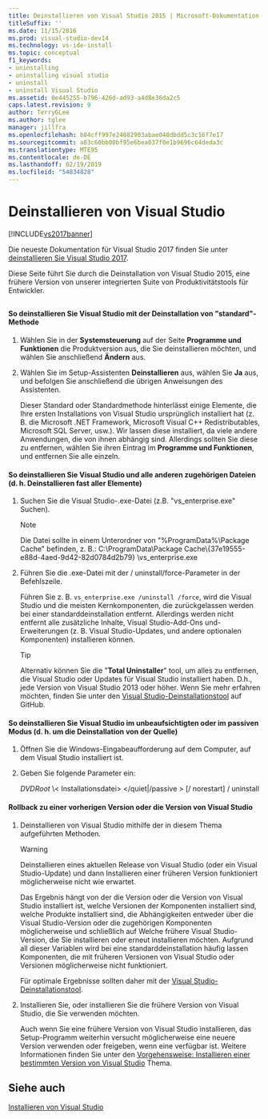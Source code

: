 ```yaml
---
title: Deinstallieren von Visual Studio 2015 | Microsoft-Dokumentation
titleSuffix: ''
ms.date: 11/15/2016
ms.prod: visual-studio-dev14
ms.technology: vs-ide-install
ms.topic: conceptual
f1_keywords:
- uninstalling
- uninstalling visual studio
- uninstall
- uninstall Visual Studio
ms.assetid: 0e445255-b796-426d-ad93-a4d8e36da2c5
caps.latest.revision: 9
author: TerryGLee
ms.author: tglee
manager: jillfra
ms.openlocfilehash: b84cff997e24882903abae048dbdd5c3c16f7e17
ms.sourcegitcommit: a83c60bb00bf95e6bea037f0e1b9696c64deda3c
ms.translationtype: MTE95
ms.contentlocale: de-DE
ms.lasthandoff: 02/19/2019
ms.locfileid: "54834828"
---
```

# <a name="uninstall-visual-studio"></a>Deinstallieren von Visual Studio
[!INCLUDE[vs2017banner](../includes/vs2017banner.md)]

Die neueste Dokumentation für Visual Studio 2017 finden Sie unter [deinstallieren Sie Visual Studio 2017](https://docs.microsoft.com/visualstudio/install/uninstall-visual-studio).

Diese Seite führt Sie durch die Deinstallation von Visual Studio 2015, eine frühere Version von unserer integrierten Suite von Produktivitätstools für Entwickler.

##  <a name="uninstalling"></a>
#### <a name="to-uninstall-visual-studio-by-using-the-standard-uninstallation-method"></a>So deinstallieren Sie Visual Studio mit der Deinstallation von "standard"-Methode

1. Wählen Sie in der **Systemsteuerung** auf der Seite **Programme und Funktionen** die Produktversion aus, die Sie deinstallieren möchten, und wählen Sie anschließend **Ändern** aus.

2. Wählen Sie im Setup-Assistenten **Deinstallieren** aus, wählen Sie **Ja** aus, und befolgen Sie anschließend die übrigen Anweisungen des Assistenten.

   Dieser Standard oder Standardmethode hinterlässt einige Elemente, die Ihre ersten Installations von Visual Studio ursprünglich installiert hat (z. B. die Microsoft .NET Framework, Microsoft Visual C++ Redistributables, Microsoft SQL Server, usw.).   Wir lassen diese installiert, da viele andere Anwendungen, die von ihnen abhängig sind. Allerdings sollten Sie diese zu entfernen, wählen Sie ihren Eintrag im **Programme und Funktionen**, und entfernen Sie alle einzeln.

#### <a name="to-uninstall-visual-studio-and-all-other-related-files-that-is-to-uninstall-almost-everything"></a>So deinstallieren Sie Visual Studio und alle anderen zugehörigen Dateien (d. h. Deinstallieren fast aller Elemente)

1.  Suchen Sie die Visual Studio-.exe-Datei (z.B. "vs_enterprise.exe" Suchen).

    > [!NOTE]
    >  Die Datei sollte in einem Unterordner von "%ProgramData%\Package Cache" befinden, z. B.: C:\ProgramData\Package Cache\\{37e19555-e88d-4aed-9d42-82d0784d2b79} \vs_enterprise.exe

2.  Führen Sie die .exe-Datei mit der / uninstall/force-Parameter in der Befehlszeile.

     Führen Sie z. B. ```vs_enterprise.exe /uninstall /force```, wird die Visual Studio und die meisten Kernkomponenten, die zurückgelassen werden bei einer standarddeinstallation entfernt. Allerdings werden nicht entfernt alle zusätzliche Inhalte, Visual Studio-Add-Ons und-Erweiterungen (z. B. Visual Studio-Updates, und andere optionalen Komponenten) installieren können.

    > [!TIP]
    > Alternativ können Sie die "**Total Uninstaller**" tool, um alles zu entfernen, die Visual Studio oder Updates für Visual Studio installiert haben. D.h., jede Version von Visual Studio 2013 oder höher. Wenn Sie mehr erfahren möchten, finden Sie unter den [Visual Studio-Deinstallationstool](https://github.com/Microsoft/VisualStudioUninstaller/releases) auf GitHub.

#### <a name="to-uninstall-visual-studio-in-silent-or-passive-modes-that-is-to-uninstall-from-source"></a>So deinstallieren Sie Visual Studio im unbeaufsichtigten oder im passiven Modus (d. h. um die Deinstallation von der Quelle)

1.  Öffnen Sie die Windows-Eingabeaufforderung auf dem Computer, auf dem Visual Studio installiert ist.

2.  Geben Sie folgende Parameter ein:

     *DVDRoot* \\< Installationsdatei\> \</quiet&#124;/passive > [/ norestart] / uninstall

#### <a name="to-roll-back-to-a-previous-version-or-release-of--visual-studio"></a>Rollback zu einer vorherigen Version oder die Version von Visual Studio

1. Deinstallieren von Visual Studio mithilfe der in diesem Thema aufgeführten Methoden.

   > [!WARNING]
   >  Deinstallieren eines aktuellen Release von Visual Studio (oder ein Visual Studio-Update) und dann Installieren einer früheren Version funktioniert möglicherweise nicht wie erwartet.
   >
   >  Das Ergebnis hängt von der die Version oder die Version von Visual Studio installiert ist, welche Versionen der Komponenten installiert sind, welche Produkte installiert sind, die Abhängigkeiten entweder über die Visual Studio-Version oder die zugehörigen Komponenten möglicherweise und schließlich auf Welche frühere Visual Studio-Version, die Sie installieren oder erneut installieren möchten.  Aufgrund all dieser Variablen wird bei eine standarddeinstallation häufig lassen Komponenten, die mit früheren Versionen von Visual Studio oder Versionen möglicherweise nicht funktioniert.
   >
   >  Für optimale Ergebnisse sollten daher mit der [Visual Studio-Deinstallationstool](https://github.com/Microsoft/VisualStudioUninstaller/releases).

2. Installieren Sie, oder installieren Sie die frühere Version von Visual Studio, die Sie verwenden möchten.

   Auch wenn Sie eine frühere Version von Visual Studio installieren, das Setup-Programm weiterhin versucht möglicherweise eine neuere Version verwenden oder freigeben, wenn eine verfügbar ist. Weitere Informationen finden Sie unter den [Vorgehensweise: Installieren einer bestimmten Version von Visual Studio](../install/how-to-install-a-specific-release-of-visual-studio.md) Thema.

## <a name="see-also"></a>Siehe auch
 [Installieren von Visual Studio](https://msdn.microsoft.com/library/e2h7fzkw.aspx)